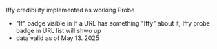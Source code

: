 Iffy credibility implemented as working Probe
- "If" badge visible in If a URL has something "Iffy" about it, Iffy probe badge in URL list will shwo up
- data valid as of May 13. 2025

